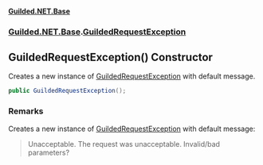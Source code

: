 
#### [Guilded.NET.Base](Guilded_NET_Base 'Guilded.NET.Base')
### [Guilded.NET.Base](Guilded_NET_Base#Guilded_NET_Base 'Guilded.NET.Base').[GuildedRequestException](GuildedRequestException 'Guilded.NET.Base.GuildedRequestException')
## GuildedRequestException() Constructor

Creates a new instance of [GuildedRequestException](GuildedRequestException 'Guilded.NET.Base.GuildedRequestException') with default message.
```csharp
public GuildedRequestException();
```

### Remarks
  
Creates a new instance of [GuildedRequestException](GuildedRequestException 'Guilded.NET.Base.GuildedRequestException') with default message:  
> Unacceptable. The request was unacceptable. Invalid/bad parameters?